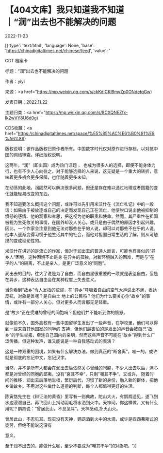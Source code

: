 # 【404文库】我只知道我不知道｜“润”出去也不能解决的问题

2022-11-23

[{'type': 'text/html', 'language': None, 'base': 'https://chinadigitaltimes.net/chinese/feed', 'value': '

CDT 档案卡

标题：“润”出去也不能解决的问题

作者：yiyi

来源：<a href="https://mp.weixin.qq.com/s/ckKdICKI9mvZp0ONdetqGw)

发表日期：2022.11.22

主题归类：<a href="https://mp.weixin.qq.com/s/8CXQNEZfx-lk2wVY8U6d0g)

CDS收藏：<a href="https://chinadigitaltimes.net/space/%E5%85%AC%E6%B0%91%E9%A6%86)

版权说明：该作品版权归原作者所有。中国数字时代仅对原作进行存档，以对抗中国的网络审查。详细版权说明。





这两年，“润”（即出国）成为热门话题 ， 也成为很多人的选择，即便不能身体力行，也有不少人心向往之，对于能够选择的人来说，这无疑是一个重大的转折，意味着更多机会更多保障，也伴随着更多未知。

在动荡的此地，润固然可以解决很多问题，但还是存在难以通过地理或者国籍的变化就能轻易改变的东西。

我不知道要怎么概括这个问题，或许可以先引用米沃什在《流亡札记》中的一段话：如果由于被放逐或自己的决定而发现自己正在流亡，他便脱口说出他被抑制的愤怒的感情、他的观察和省思，把这视为他的职责和使命。然而，其严重性在祖国被视为生死攸关的事情，在国外却没人关心，或只是由于偶然的原因才引起兴趣。因此，一个作家会注意到他无法对那些在乎的人说，却可以对那些不在乎的人说。他本人逐渐变得习惯于他生活其中的社会，而他对祖国日常生活的了解，则从可触摸的变成理论性的。

米沃什在讲述的是流亡的作家，但对于润出去的普通人而言，可能也有类似的“异乡人“困境，这种困境不止是身 在异乡的孤独，对新环境融入的困难，而是与”在乎的人“的隔离，不止是亲人，是更广泛意义的“同胞”。

润出去的目的，往大了说是为了自由，而自由里很重要的一项就是表达自由，但是在异乡，这种表达自由会在某种程度上失去意义。

当你看到“故乡”令人发指的荒谬，在“异乡”呼吸着自由的空气大声说出不满，表达反抗，对象是谁呢？是自由土 地上的公民吗？他们为什么要关心你“故乡&quot;的事情，或许有一部分人关心，但对更多人而言那无足轻重。

是”故乡“正在受难的曾经的同胞吗？但他们并不能听到你的愤怒。

就像前不久，国外高校有一些中国留学生发出了一些声音，在学校里，他们可以得到一些来自其他国家的同学的 支持，但他们最害怕的是发出的声音会被自己“故乡”的学生举报，牵连自己国内的亲朋，然而这些声音不可能在“故乡”得到什么广泛传播。但这种发声，谁又能说是一种自我感动式的表演？

这是一种双重的困境，如果有什么解决办法，做到真正的“断舍离”，唯一的，或许就是彻底的忘记中文，忘记汉字。

当然，并不是所有人都会在润出去后依然关心曾经的同胞，不少人出去以后，满心都是对曾经的同胞的鄙夷，没有“哀其不幸“，只剩”嘲其不争“。又或许， 随着时间的推移，润出去后落地生根，繁衍后代，习惯了新的身份，融入新的群体，把他乡做故乡。不用对这些做什么道德的判断，每个人都值得更好的生活。

陈寅恪先生在《辩证法的黄昏》里写有一则典故，陀山大火，有鹦鹉遥见，遂飞到水边浸湿自己，再飞回山上抖动羽毛将水洒到火中。天神问，你这样做，又有什么用呢？鹦鹉说：“曾居此山，不忍见耳“。天神感动,扑灭山火。

曾居此山，不忍见耳。现实没有天神，鹦鹉洒到火中的水滴，或许是西西弗斯式的徒劳，但绝不能说这没有

意义。

至于润不出去的，能做什么呢，至少不要成为“嘲其不争”的对象吧。'}]